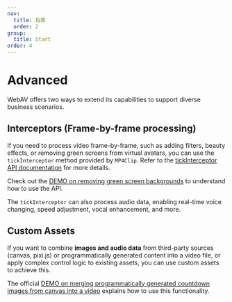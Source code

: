 ```yaml
---
nav:
  title: 指南
  order: 2
group:
  title: Start
order: 4
---
```


# Advanced

WebAV offers two ways to extend its capabilities to support diverse business scenarios.

## Interceptors (Frame-by-frame processing)

If you need to process video frame-by-frame, such as adding filters, beauty effects, or removing green screens from virtual avatars, you can use the `tickInterceptor` method provided by `MP4Clip`. Refer to the [tickInterceptor API documentation](https://bilibili.github.io/WebAV/_api/av-cliper/classes/MP4Clip.html#tickInterceptor) for more details.

Check out the [DEMO on removing green screen backgrounds](https://bilibili.github.io/WebAV/demo/3_2-chromakey-video) to understand how to use the API.

The `tickInterceptor` can also process audio data, enabling real-time voice changing, speed adjustment, vocal enhancement, and more.

## Custom Assets

If you want to combine **images and audio data** from third-party sources (canvas, pixi.js) or programmatically generated content into a video file, or apply complex control logic to existing assets, you can use custom assets to achieve this.

The official [DEMO on merging programmatically generated countdown images from canvas into a video](https://bilibili.github.io/WebAV/demo/2_6-custom-clip) explains how to use this functionality.

